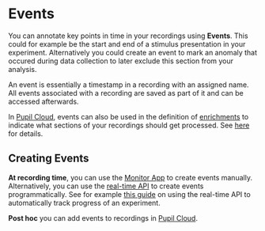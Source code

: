 # Events
You can annotate key points in time in your recordings using **Events**. This could for example be the start and end of a stimulus presentation in your experiment. Alternatively you could create an event to mark an anomaly that occured during data collection to later exclude this section from your analysis.

An event is essentially a timestamp in a recording with an assigned name. All events associated with a recording are saved as part of it and can be accessed afterwards.

In [Pupil Cloud](/pupil-cloud/), events can also be used in the definition of [enrichments](/pupil-cloud/enrichments/) to indicate what sections of your recordings should get processed. See [here](/pupil-cloud/enrichments/) for details.

## Creating Events
**At recording time**, you can use the [Monitor App](/data-collection/monitor-app/) to create events manually. Alternatively, you can use the [real-time API](/real-time-api/) to create events programmatically. See for example [this guide](/real-time-api/track-your-experiment-progress-using-events/) on using the real-time API to automatically track progress of an experiment.

**Post hoc** you can add events to recordings in [Pupil Cloud](/pupil-cloud/).

